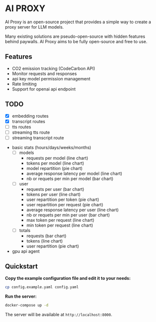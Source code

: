 # AI PROXY

AI Proxy is an open-source project that provides a simple way to create a proxy server for LLM models.

Many existing solutions are pseudo-open-source with hidden features behind paywalls. AI Proxy aims to be fully open-source and free to use.


## Features
- CO2 emission tracking (CodeCarbon API)
- Monitor requests and responses
- api key model permission management
- Rate limiting
- Support for openai api endpoint


## TODO
- [x] embedding routes
- [x] transcript routes
- [ ] tts routes
- [ ] streaming tts route
- [ ] streaming transcript route
- basic stats (hours/days/weeks/months)
    - [ ] models
        - requests per model (line chart)
        - tokens per model (line chart)
        - model repartition (pie chart)
        - average response latency per model (line chart)
        - nb or requets per min per model (bar chart)
    - [ ] user
        - requests per user (bar chart)
        - tokens per user (line chart)
        - user repartition per token (pie chart)
        - user repartition per request (pie chart)
        - average response latency per user (line chart)
        - nb or requets per min per user (bar chart)
        - max token per request (line chart)
        - min token per request (line chart)
    - [ ] totals
        - requests (bar chart)
        - tokens (line chart)
        - user repartition (pie chart)


- gpu api agent


## Quickstart

**Copy the example configuration file and edit it to your needs:**

```bash
cp config.example.yaml config.yaml
```

**Run the server:**

```bash
docker-compose up -d
```

The server will be available at `http://localhost:8000`.
